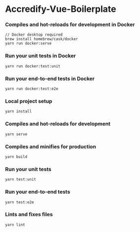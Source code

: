 # Accredify-Vue-Boilerplate

### Compiles and hot-reloads for development in Docker
```
// Docker desktop required
brew install homebrew/cask/docker
yarn run docker:serve
```

### Run your unit tests in Docker
```
yarn run docker:test:unit
```

### Run your end-to-end tests in Docker
```
yarn run docker:test:e2e
```


### Local project setup
```
yarn install
```

### Compiles and hot-reloads for development
```
yarn serve
```

### Compiles and minifies for production
```
yarn build
```

### Run your unit tests
```
yarn test:unit
```

### Run your end-to-end tests
```
yarn test:e2e
```

### Lints and fixes files
```
yarn lint
```
